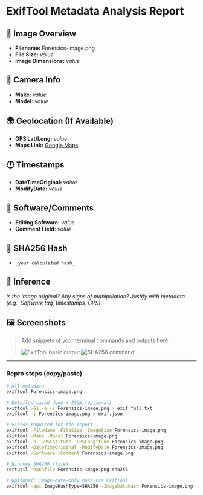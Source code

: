 # ExifTool Metadata Analysis Report

## 🔎 Image Overview
- **Filename:** Forensics-image.png
- **File Size:** _value_
- **Image Dimensions:** _value_

## 📸 Camera Info
- **Make:** _value_
- **Model:** _value_

## 🌍 Geolocation (If Available)
- **GPS Lat/Long:** _value_
- **Maps Link:** [Google Maps](link)

## 🕐 Timestamps
- **DateTimeOriginal:** _value_
- **ModifyDate:** _value_

## 📝 Software/Comments
- **Editing Software:** _value_
- **Comment Field:** _value_

## 🔐 SHA256 Hash
- `_your calculated hash_`

## 🧠 Inference
_Is the image original? Any signs of manipulation? Justify with metadata (e.g., Software tag, timestamps, GPS)._

## 🖼️ Screenshots
> Add snippets of your terminal commands and outputs here:
>
> ![ExifTool basic output](screenshots/exiftool-basic.png)
> ![SHA256 command](screenshots/sha256.png)

---

### Repro steps (copy/paste)
```bash
# All metadata
exiftool Forensics-image.png

# Detailed saved dump + JSON (optional)
exiftool -G1 -a -s Forensics-image.png > exif_full.txt
exiftool -j Forensics-image.png > exif.json

# Fields required for the report
exiftool -FileName -FileSize -ImageSize Forensics-image.png
exiftool -Make -Model Forensics-image.png
exiftool -n -GPSLatitude -GPSLongitude Forensics-image.png
exiftool -DateTimeOriginal -ModifyDate Forensics-image.png
exiftool -Software -Comment Forensics-image.png

# Windows SHA256 (file)
certutil -hashfile Forensics-image.png sha256

# Optional: image-data-only hash via ExifTool
exiftool -api ImageHashType=SHA256 -ImageDataHash Forensics-image.png
```

